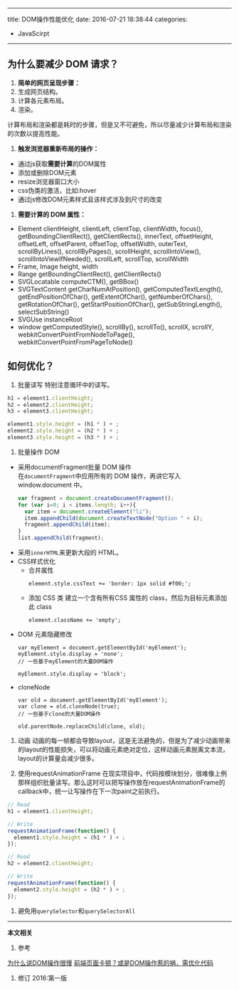 ----
title: DOM操作性能优化
date: 2016-07-21 18:38:44
categories:
- JavaScirpt
----
## 为什么要减少 DOM 请求？
1. **简单的网页呈现步骤：**
  1. 生成网页结构。
  1. 计算各元素布局。
  1. 渲染。

  计算布局和渲染都是耗时的步骤，但是又不可避免，所以尽量减少计算布局和渲染的次数以提高性能。

1. **触发浏览器重新布局的操作：**
  - 通过js获取**需要计算**的DOM属性
  - 添加或删除DOM元素
  - resize浏览器窗口大小
  - css伪类的激活，比如:hover
  - 通过js修改DOM元素样式且该样式涉及到尺寸的改变

1. **需要计算的 DOM 属性：**
  - Element
      clientHeight, clientLeft, clientTop, clientWidth, focus(), getBoundingClientRect(), getClientRects(), innerText, offsetHeight, offsetLeft, offsetParent, offsetTop, offsetWidth, outerText, scrollByLines(), scrollByPages(), scrollHeight, scrollIntoView(), scrollIntoViewIfNeeded(), scrollLeft, scrollTop, scrollWidth
  - Frame, Image
      height, width
  - Range
      getBoundingClientRect(), getClientRects()
  - SVGLocatable
      computeCTM(), getBBox()
  - SVGTextContent
      getCharNumAtPosition(), getComputedTextLength(), getEndPositionOfChar(), getExtentOfChar(), getNumberOfChars(), getRotationOfChar(), getStartPositionOfChar(), getSubStringLength(), selectSubString()
  - SVGUse
      instanceRoot
  - window
      getComputedStyle(), scrollBy(), scrollTo(), scrollX, scrollY, webkitConvertPointFromNodeToPage(), webkitConvertPointFromPageToNode()

## 如何优化？
1. 批量读写
  特别注意循环中的读写。
  ```js
  h1 = element1.clientHeight; 
  h2 = element2.clientHeight; 
  h3 = element3.clientHeight;
  
  element1.style.height = (h1 * ) + ; 
  element2.style.height = (h2 * ) + ; 
  element3.style.height = (h3 * ) + ;
  ```
1. 批量操作 DOM
  - 采用documentFragment批量 DOM 操作   
    在`documentFragment`中应用所有的 DOM 操作，再讲它写入 window.document 中。
    ```js
    var fragment = document.createDocumentFragment();  
    for (var i=0; i < items.length; i++){  
      var item = document.createElement("li");
      item.appendChild(document.createTextNode("Option " + i);
      fragment.appendChild(item);
    }
    list.appendChild(fragment);
    ```
  - 采用`innerHTML`来更新大段的 HTML。
  - CSS样式优化
    - 合并属性
      ```
      element.style.cssText += 'border: 1px solid #f00;';
      ```
    - 添加 CSS 类
        建立一个含有所有CSS 属性的 class，然后为目标元素添加此 class
      ```
      element.className += 'empty';
      ```
  - DOM 元素隐藏修改
      ```
      var myElement = document.getElementById('myElement');
      myElement.style.display = 'none';
      // 一些基于myElement的大量DOM操作
      
      myElement.style.display = 'block';
      ```
  - cloneNode
    ```
    var old = document.getElementById('myElement');
    var clone = old.cloneNode(true);
    // 一些基于clone的大量DOM操作
    
    old.parentNode.replaceChild(clone, old);
    ```

1. 动画
    动画的每一帧都会导致layout，这是无法避免的，但是为了减少动画带来的layout的性能损失，可以将动画元素绝对定位，这样动画元素脱离文本流，layout的计算量会减少很多。

1. 使用requestAnimationFrame
    在现实项目中，代码按模块划分，很难像上例那样组织批量读写。那么这时可以把写操作放在requestAnimationFrame的callback中，统一让写操作在下一次paint之前执行。
  ```js
  // Read
  h1 = element1.clientHeight;
  
  // Write
  requestAnimationFrame(function() { 
    element1.style.height = (h1 * ) + ;
  });
  
  // Read
  h2 = element2.clientHeight;
  
  // Write
  requestAnimationFrame(function() { 
    element2.style.height = (h2 * ) + ;
  });
  ```
1. 避免用`querySelector`和`querySelectorAll`

***
**本文相关**
1. 参考

[为什么说DOM操作很慢](https://leozdgao.me/why-dom-slow/)
[前端页面卡顿？或是DOM操作惹的祸，需优化代码](http://developer.51cto.com/art/201504/473422.htm)
1. 修订
2016:第一版
